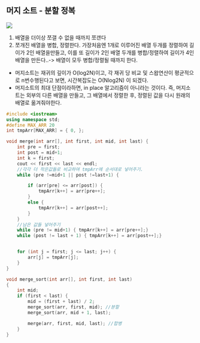 ## 머지 소트 - 분할 정복

![](https://img1.daumcdn.net/thumb/R1280x0/?scode=mtistory2&fname=https%3A%2F%2Fblog.kakaocdn.net%2Fdn%2FbnzOdR%2FbtqC9OhtyWZ%2FX2a0yqVkLEFdDthwoT3qEk%2Fimg.png)

1. 배열을 더이상 쪼갤 수 없을 때까지 쪼갠다
2. 쪼개진 배열을 병합, 정렬한다. 가장처음엔 1개로 이루어진 배열 두개를 정렬하여 길이가 2인 배열을만들고, 이를 또 길이가 2인 배열 두개를 병합/정렬하여 길이가 4인 배열을 만든다..-> 배열이 모두 병합/정렬될 때까지 한다.

- 머지소트는 재귀의 깊이가 O(log2N)이고, 각 재귀 당 비교 및 스왑연산이 평균적으로 n번수행된다고 보면, 시간복잡도는 O(Nlog2N) 이 되겠다.
- 머지소트의 최대 단점이라하면, in place 알고리즘이 아니라는 것이다. 즉, 머지소트는 외부의 다른 배열을 만들고, 그 배열에서 정렬한 후, 정렬된 값을 다시 원래의 배열로 옮겨줘야한다.

```c++
#include <iostream>
using namespace std;
#define MAX_ARR 20
int tmpArr[MAX_ARR] = { 0, };

void merge(int arr[], int first, int mid, int last) {
	int pre = first;
	int post = mid+1;
	int k = first;
	cout << first << last << endl;
	//각각 더 작은값들로 비교하여 tmpArr에 순서대로 넣어주기.
	while (pre !=mid+1 || post !=last+1) {

		if (arr[pre] <= arr[post]) {
			tmpArr[k++] = arr[pre++];
		}
		else {
			tmpArr[k++] = arr[post++];
		}
	}
	//남은 값들 넣어주기
	while (pre != mid+1) { tmpArr[k++] = arr[pre++];}
	while (post != last + 1) { tmpArr[k++] = arr[post++];}


	for (int j = first; j <= last; j++) {
		arr[j] = tmpArr[j];
	}
}

void merge_sort(int arr[], int first, int last)
{
	int mid;
	if (first < last) {
		mid = (first + last) / 2;
		merge_sort(arr, first, mid); //분할
		merge_sort(arr, mid + 1, last);

		merge(arr, first, mid, last); //합병
	}
}
```
